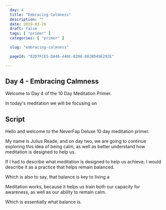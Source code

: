 ```yaml
---
  day: 4
  title: "Embracing Calmness"
  description: ""
  date: 2019-03-26
  draft: false
  tags: [ "primer" ]
  categories: [ "primer" ]

  slug: "embracing-calmness"

  pageId: "82D7FCE5-DA46-440C-B206-082BD49E292E"

---
```


## Day 4 - Embracing Calmness

Welcome to Day 4 of the 10 Day Meditation Primer.

In today's meditation we will be focusing on


## Script

Hello and welcome to the NeverFap Deluxe 10 day meditation primer.

My name is Julius Reade, and on day two, we are going to continue exploring this idea of being calm, as well as better understand how meditation is designed to help us.

If I had to describe what meditation is designed to help us achieve; I would describe it as a practice that helps remain balanced.

Which is also to say, that balance is key to living a

Meditation works, because it helps us train both our capacity for awareness, as well as our ability to remain calm.

Which is essentially what balance is.

